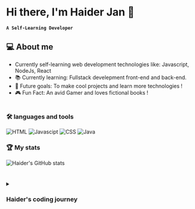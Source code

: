 #  Hi there, I'm Haider Jan 🤖


**`A Self-Learning Developer`**


## 💻 About me 

-  Currently self-learning web development technologies like: Javascript, NodeJs, React
- 📚 Currently learning: Fullstack develepment front-end and back-end.
- 🚀 Future goals: To make cool projects and learn more technologies !
- 🎮 Fun Fact: An avid Gamer and loves fictional books ! 

#
### 🛠️ languages and tools 
![HTML](https://img.shields.io/badge/-HTML-333333?style=flat&logo=HTML5) 
![Javascipt](https://img.shields.io/badge/CSS-563d7c?&style=flat&logo=css3&logoColor=white) 
![CSS](https://img.shields.io/badge/-CSS-333333?style=flat&logo=CSS3&logoColor=1572B6)
![Java](https://img.shields.io/badge/Java-ED8B00?style=flat&logo=openjdk&logoColor=white)

### 🏆 My stats 

![Haider's GitHub stats](https://github-readme-stats.vercel.app/api?username=Haiderrjan&show_icons=true&theme=tokyonight)

#

<details>
 <summary><h3>Haider's coding journey</h3></summary>
hello, I've just started my journey as a self-taught programmer. I'm a passionate about learning and building new and  cool programming projects. i enjoy working on personal projects and exploring differernt technoliges and improving my coding skills. 
 
As of right now, i'm focusing mostly on web-development, hoping to create websites and apps that can be of use for me and other people. In the future i'm excited to dive deeper into full-stack development becoming a confident programmer working on front-end as well as back-end projects.

Coding for me is a journey and i love the ups and down it has and everything in between. i'm excited to see where this journey will take me.

Thanks for stopping by and feel free to connect or give me any tips i can improve on :) 
</details> 



          

 








